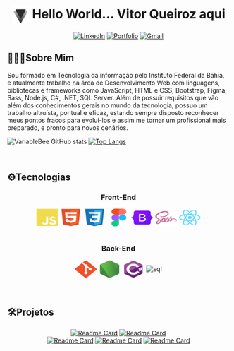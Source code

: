#  <div displey="flex" align="center"><img align="center" alt="banner" height="40" width="40" src="img/my-logo.png"> Hello World... Vitor Queiroz aqui</div>
<div displey="flex" align="center">

  [![LinkedIn](https://img.shields.io/badge/LinkedIn-0077B5?style=for-the-badge&logo=linkedin&logoColor=white)](https://www.linkedin.com/in/vitor-queiroz-nunes-18319b278/")
  [![Portfolio](https://img.shields.io/badge/Portfolio-FF5722?style=for-the-badge&logo=todoist&logoColor=white)](https://VitorGitQ.github.io/Portif-lio/)
  [![Gmail](https://img.shields.io/badge/Gmail-333333?style=for-the-badge&logo=gmail&logoColor=red)](mailto:vitor.qn2004@gmail.com)

</div>


## 👨🏽‍💻Sobre Mim
<div displey="flex" height="100" width="100">
  <p >Sou formado em Tecnologia da informação pelo Instituto Federal da Bahia, e atualmente trabalho na área de Desenvolvimento Web com linguagens, bibliotecas e frameworks como JavaScript, HTML e CSS, Bootstrap, Figma, Sass, Node.js, C#, .NET, SQL Server. Além de possuir requisitos que vão além dos conhecimentos gerais no mundo da tecnologia, possuo um trabalho altruísta, pontual e eficaz, estando sempre disposto reconhecer meus pontos fracos para evolui-los e assim me tornar um profissional mais preparado, e pronto para novos cenários.</p>

  ![VariableBee GitHub stats](https://github-readme-stats.vercel.app/api?username=VitorGitQ&show_icons=true&theme=gotham)
  [![Top Langs](https://github-readme-stats.vercel.app/api/top-langs/?username=VitorGitQ&layout=compact&show_icons=true&theme=gotham)](https://github.com/vitorgitq/github-readme-stats)

  
</div>

</br>

## ⚙️Tecnologias
<div displey="flex" align="center">
  <div display="inline_block" align="center">
    <h3>Front-End</h3>
    <img align="center" alt="JS" height="40" width="50" src="https://raw.githubusercontent.com/devicons/devicon/master/icons/javascript/javascript-plain.svg">
    <img align="center" alt="html" height="40" width="50" src="https://raw.githubusercontent.com/devicons/devicon/master/icons/html5/html5-original.svg">
    <img align="center" alt="CSS" height="40" width="50" src="https://raw.githubusercontent.com/devicons/devicon/master/icons/css3/css3-original.svg">
    <img align="center" alt="figma" height="40" width="50" src="https://raw.githubusercontent.com/devicons/devicon/master/icons/figma/figma-original.svg">
    <img align="center" alt="bootstrap" height="40" width="50" src="https://raw.githubusercontent.com/devicons/devicon/master/icons/bootstrap/bootstrap-original.svg">
    <img align="center" alt="bootstrap" height="40" width="50" src="https://raw.githubusercontent.com/devicons/devicon/master/icons/sass/sass-original.svg">
    <img align="center" alt="react" height="40" width="50" src="https://raw.githubusercontent.com/devicons/devicon/master/icons/react/react-original.svg">
  </div>
  </br>
  <div display="inline_block" align="center">
    <h3>Back-End</h3>
    <img align="center" alt="git" height="40" width="50" src="https://raw.githubusercontent.com/devicons/devicon/master/icons/git/git-original.svg">
    <img align="center" alt="node" height="40" width="50" src="https://raw.githubusercontent.com/devicons/devicon/master/icons/nodejs/nodejs-original.svg">
    <img align="center" alt="c#" height="40" width="50" src="https://raw.githubusercontent.com/devicons/devicon/master/icons/csharp/csharp-original.svg"> 
    <img align="center" alt="sql" height="40" width="50" src="https://user-images.githubusercontent.com/4249331/52232852-e2c4f780-28bd-11e9-835d-1e3cf3e43888.png">
  </div>
</div>

</br>

</br>

## 🛠️Projetos


<div displey="flex" align="center">
  
  [![Readme Card](https://github-readme-stats.vercel.app/api/pin/?username=VitorGitQ&repo=portif-lio&theme=gotham)](https://github.com/VitorGitQ/Portif-lio)
  [![Readme Card](https://github-readme-stats.vercel.app/api/pin/?username=VitorGitQ&repo=funpage-the_owl_house&theme=gotham)](https://github.com/VitorGitQ/funpage-the_owl_house)
  </br>
  [![Readme Card](https://github-readme-stats.vercel.app/api/pin/?username=VitorGitQ&repo=LinkMy&theme=gotham)](https://github.com/VitorGitQ/LinkMy)
  [![Readme Card](https://github-readme-stats.vercel.app/api/pin/?username=VitorGitQ&repo=Newspaper&theme=gotham)](https://github.com/VitorGitQ/Newspaper)
  [![Readme Card](https://github-readme-stats.vercel.app/api/pin/?username=VitorGitQ&repo=Pokedex&theme=gotham)](https://github.com/VitorGitQ/Pokedex)
</div>

